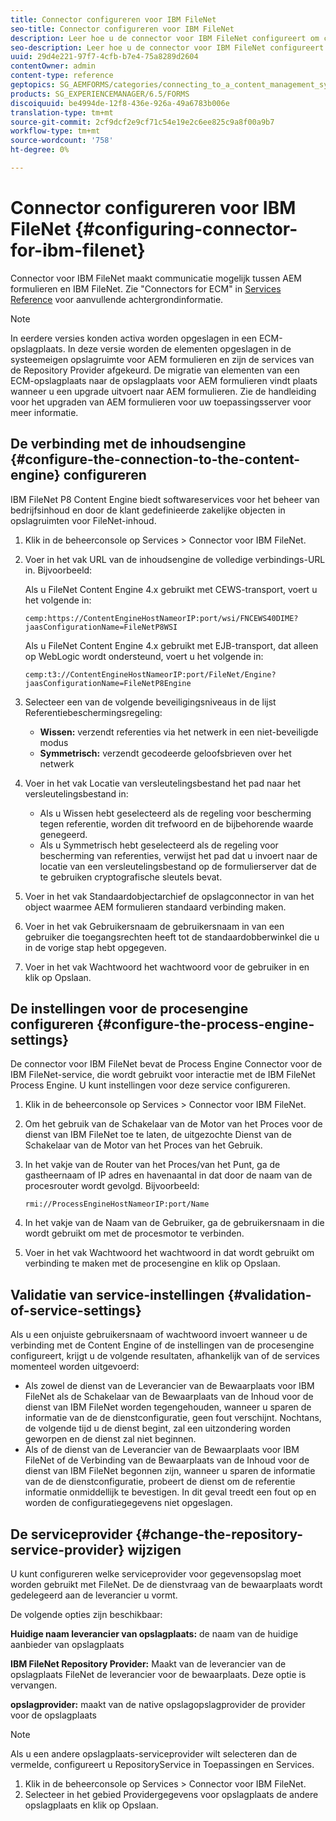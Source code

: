 ```yaml
---
title: Connector configureren voor IBM FileNet
seo-title: Connector configureren voor IBM FileNet
description: Leer hoe u de connector voor IBM FileNet configureert om communicatie tussen AEM formulieren en IBM FileNet mogelijk te maken.
seo-description: Leer hoe u de connector voor IBM FileNet configureert om communicatie tussen AEM formulieren en IBM FileNet mogelijk te maken.
uuid: 29d4e221-97f7-4cfb-b7e4-75a8289d2604
contentOwner: admin
content-type: reference
geptopics: SG_AEMFORMS/categories/connecting_to_a_content_management_system
products: SG_EXPERIENCEMANAGER/6.5/FORMS
discoiquuid: be4994de-12f8-436e-926a-49a6783b006e
translation-type: tm+mt
source-git-commit: 2cf9dcf2e9cf71c54e19e2c6ee825c9a8f00a9b7
workflow-type: tm+mt
source-wordcount: '758'
ht-degree: 0%

---
```



# Connector configureren voor IBM FileNet {#configuring-connector-for-ibm-filenet}

Connector voor IBM FileNet maakt communicatie mogelijk tussen AEM formulieren en IBM FileNet. Zie &quot;Connectors for ECM&quot; in [Services Reference](https://www.adobe.com/go/learn_aemforms_services_63) voor aanvullende achtergrondinformatie.

>[!NOTE]
>
>In eerdere versies konden activa worden opgeslagen in een ECM-opslagplaats. In deze versie worden de elementen opgeslagen in de systeemeigen opslagruimte voor AEM formulieren en zijn de services van de Repository Provider afgekeurd. De migratie van elementen van een ECM-opslagplaats naar de opslagplaats voor AEM formulieren vindt plaats wanneer u een upgrade uitvoert naar AEM formulieren. Zie de handleiding voor het upgraden van AEM formulieren voor uw toepassingsserver voor meer informatie.

## De verbinding met de inhoudsengine {#configure-the-connection-to-the-content-engine} configureren

IBM FileNet P8 Content Engine biedt softwareservices voor het beheer van bedrijfsinhoud en door de klant gedefinieerde zakelijke objecten in opslagruimten voor FileNet-inhoud.

1. Klik in de beheerconsole op Services > Connector voor IBM FileNet.
1. Voer in het vak URL van de inhoudsengine de volledige verbindings-URL in. Bijvoorbeeld:

   Als u FileNet Content Engine 4.x gebruikt met CEWS-transport, voert u het volgende in:

   `cemp:https://ContentEngineHostNameorIP:port/wsi/FNCEWS40DIME?jaasConfigurationName=FileNetP8WSI`

   Als u FileNet Content Engine 4.x gebruikt met EJB-transport, dat alleen op WebLogic wordt ondersteund, voert u het volgende in:

   `cemp:t3://ContentEngineHostNameorIP:port/FileNet/Engine?jaasConfigurationName=FileNetP8Engine`

1. Selecteer een van de volgende beveiligingsniveaus in de lijst Referentiebeschermingsregeling:

   * **Wissen:** verzendt referenties via het netwerk in een niet-beveiligde modus
   * **Symmetrisch:** verzendt gecodeerde geloofsbrieven over het netwerk

1. Voer in het vak Locatie van versleutelingsbestand het pad naar het versleutelingsbestand in:

   * Als u Wissen hebt geselecteerd als de regeling voor bescherming tegen referentie, worden dit trefwoord en de bijbehorende waarde genegeerd.
   * Als u Symmetrisch hebt geselecteerd als de regeling voor bescherming van referenties, verwijst het pad dat u invoert naar de locatie van een versleutelingsbestand op de formulierserver dat de te gebruiken cryptografische sleutels bevat.

1. Voer in het vak Standaardobjectarchief de opslagconnector in van het object waarmee AEM formulieren standaard verbinding maken.
1. Voer in het vak Gebruikersnaam de gebruikersnaam in van een gebruiker die toegangsrechten heeft tot de standaardobberwinkel die u in de vorige stap hebt opgegeven.
1. Voer in het vak Wachtwoord het wachtwoord voor de gebruiker in en klik op Opslaan.

## De instellingen voor de procesengine configureren {#configure-the-process-engine-settings}

De connector voor IBM FileNet bevat de Process Engine Connector voor de IBM FileNet-service, die wordt gebruikt voor interactie met de IBM FileNet Process Engine. U kunt instellingen voor deze service configureren.

1. Klik in de beheerconsole op Services > Connector voor IBM FileNet.
1. Om het gebruik van de Schakelaar van de Motor van het Proces voor de dienst van IBM FileNet toe te laten, de uitgezochte Dienst van de Schakelaar van de Motor van het Proces van het Gebruik.
1. In het vakje van de Router van het Proces/van het Punt, ga de gastheernaam of IP adres en havenaantal in dat door de naam van de procesrouter wordt gevolgd. Bijvoorbeeld:

   `rmi://ProcessEngineHostNameorIP:port/Name`

1. In het vakje van de Naam van de Gebruiker, ga de gebruikersnaam in die wordt gebruikt om met de procesmotor te verbinden.
1. Voer in het vak Wachtwoord het wachtwoord in dat wordt gebruikt om verbinding te maken met de procesengine en klik op Opslaan.

## Validatie van service-instellingen {#validation-of-service-settings}

Als u een onjuiste gebruikersnaam of wachtwoord invoert wanneer u de verbinding met de Content Engine of de instellingen van de procesengine configureert, krijgt u de volgende resultaten, afhankelijk van of de services momenteel worden uitgevoerd:

* Als zowel de dienst van de Leverancier van de Bewaarplaats voor IBM FileNet als de Schakelaar van de Bewaarplaats van de Inhoud voor de dienst van IBM FileNet worden tegengehouden, wanneer u sparen de informatie van de de dienstconfiguratie, geen fout verschijnt. Nochtans, de volgende tijd u de dienst begint, zal een uitzondering worden geworpen en de dienst zal niet beginnen.
* Als of de dienst van de Leverancier van de Bewaarplaats voor IBM FileNet of de Verbinding van de Bewaarplaats van de Inhoud voor de dienst van IBM FileNet begonnen zijn, wanneer u sparen de informatie van de de dienstconfiguratie, probeert de dienst om de referentie informatie onmiddellijk te bevestigen. In dit geval treedt een fout op en worden de configuratiegegevens niet opgeslagen.

## De serviceprovider {#change-the-repository-service-provider} wijzigen

U kunt configureren welke serviceprovider voor gegevensopslag moet worden gebruikt met FileNet. De de dienstvraag van de bewaarplaats wordt gedelegeerd aan de leverancier u vormt.

De volgende opties zijn beschikbaar:

**Huidige naam leverancier van opslagplaats:** de naam van de huidige aanbieder van opslagplaats

**IBM FileNet Repository Provider:** Maakt van de leverancier van de opslagplaats FileNet de leverancier voor de bewaarplaats. Deze optie is vervangen.

**opslagprovider:** maakt van de native opslagopslagprovider de provider voor de opslagplaats

>[!NOTE]
>
>Als u een andere opslagplaats-serviceprovider wilt selecteren dan de vermelde, configureert u RepositoryService in Toepassingen en Services. <!-- Fix broken link(See Managing Services) -->

1. Klik in de beheerconsole op Services > Connector voor IBM FileNet.
1. Selecteer in het gebied Providergegevens voor opslagplaats de andere opslagplaats en klik op Opslaan.
